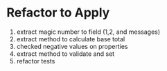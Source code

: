 # Refactor to Apply #

1. extract magic number to field (1,2, and messages)
2. extract method to calculate base total
3. checked negative values on properties
4. extract method to validate and set
9. refactor tests
